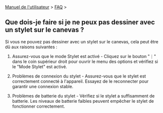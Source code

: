 [Manuel de l'utilisateur](/dragonnest/drawnote/manual/fr) > [FAQ](/dragonnest/drawnote/manual/en/q_a) >

Que dois-je faire si je ne peux pas dessiner avec un stylet sur le canevas ?
---
Si vous ne pouvez pas dessiner avec un stylet sur le canevas, cela peut être dû aux raisons suivantes :

1. Assurez-vous que le mode Stylet est activé - Cliquez sur le bouton "⋮" dans le coin supérieur droit pour ouvrir le menu des options et vérifiez si le "Mode Stylet" est activé.

2. Problèmes de connexion du stylet - Assurez-vous que le stylet est correctement connecté à l'appareil. Essayez de le reconnecter pour garantir une connexion stable.

3. Problèmes de batterie du stylet - Vérifiez si le stylet a suffisamment de batterie. Les niveaux de batterie faibles peuvent empêcher le stylet de fonctionner correctement.
